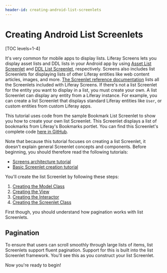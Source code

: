 ```yaml
---
header-id: creating-android-list-screenlets
---
```


# Creating Android List Screenlets

[TOC levels=1-4]

It's very common for mobile apps to display lists. Liferay Screens 
lets you display asset lists and DDL lists in your Android app by using 
[Asset List Screenlet](/docs/7-1/reference/-/knowledge_base/r/assetlistscreenlet-for-android) 
and 
[DDL List Screenlet](/docs/7-1/reference/-/knowledge_base/r/ddllistscreenlet-for-android), 
respectively. Screens also includes list Screenlets for displaying lists of 
other Liferay entities like web content articles, images, and more. 
[The Screenlet reference documentation](/docs/7-1/reference/-/knowledge_base/r/screenlets-in-liferay-screens-for-android) 
lists all the Screenlets included with Liferay Screens. If there's not a list 
Screenlet for the entity you want to display in a list, you must create your 
own. A list Screenlet can display any entity from a Liferay instance. For 
example, you can create a list Screenlet that displays standard Liferay entities 
like `User`, or custom entities from custom Liferay apps. 

This tutorial uses code from the sample Bookmark List Screenlet to show you how 
to create your own list Screenlet. This Screenlet displays a list of bookmarks 
from Liferay's Bookmarks portlet. You can find this Screenlet's complete code 
[here in GitHub](https://github.com/liferay/liferay-screens/tree/master/android/samples/listbookmarkscreenlet). 

Note that because this tutorial focuses on creating a list Screenlet, it doesn't 
explain general Screenlet concepts and components. Before beginning, you should 
therefore read the following tutorials: 

- [Screens architecture tutorial](/docs/7-1/tutorials/-/knowledge_base/t/architecture-of-liferay-screens-for-android)
- [Basic Screenlet creation tutorial](/docs/7-1/tutorials/-/knowledge_base/t/creating-android-screenlets)

You'll create the list Screenlet by following these steps: 

1. [Creating the Model Class](/docs/7-1/tutorials/-/knowledge_base/t/creating-the-model-class)
2. [Creating the View](/docs/7-1/tutorials/-/knowledge_base/t/creating-the-view)
3. [Creating the Interactor](/docs/7-1/tutorials/-/knowledge_base/t/creating-the-interactor-0)
4. [Creating the Screenlet Class](/docs/7-1/tutorials/-/knowledge_base/t/creating-the-screenlet-class-0)

First though, you should understand how pagination works with list Screenlets. 

## Pagination

To ensure that users can scroll smoothly through large lists of items, list 
Screenlets support fluent pagination. Support for this is built into the list 
Screenlet framework. You'll see this as you construct your list Screenlet. 

Now you're ready to begin! 
